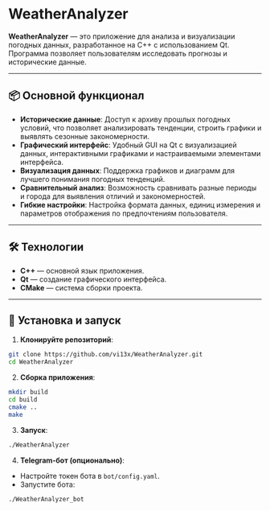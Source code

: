 # WeatherAnalyzer

**WeatherAnalyzer** — это приложение для анализа и визуализации погодных данных, разработанное на C++ с использованием Qt. Программа позволяет пользователям исследовать прогнозы и исторические данные. 

---

## 📦 Основной функционал

* **Исторические данные**: Доступ к архиву прошлых погодных условий, что позволяет анализировать тенденции, строить графики и выявлять сезонные закономерности.
* **Графический интерфейс**: Удобный GUI на Qt с визуализацией данных, интерактивными графиками и настраиваемыми элементами интерфейса.
* **Визуализация данных**: Поддержка графиков и диаграмм для лучшего понимания погодных тенденций.
* **Сравнительный анализ**: Возможность сравнивать разные периоды и города для выявления отличий и закономерностей.
* **Гибкие настройки**: Настройка формата данных, единиц измерения и параметров отображения по предпочтениям пользователя.

---

## 🛠️ Технологии

* **C++** — основной язык приложения.
* **Qt** — создание графического интерфейса.
* **CMake** — система сборки проекта.

---

## 🚀 Установка и запуск

1. **Клонируйте репозиторий**:

```bash
git clone https://github.com/vi13x/WeatherAnalyzer.git
cd WeatherAnalyzer
```

2. **Сборка приложения**:

```bash
mkdir build
cd build
cmake ..
make
```

3. **Запуск**:

```bash
./WeatherAnalyzer
```

4. **Telegram-бот (опционально)**:

* Настройте токен бота в `bot/config.yaml`.
* Запустите бота:

```bash
./WeatherAnalyzer_bot
```


